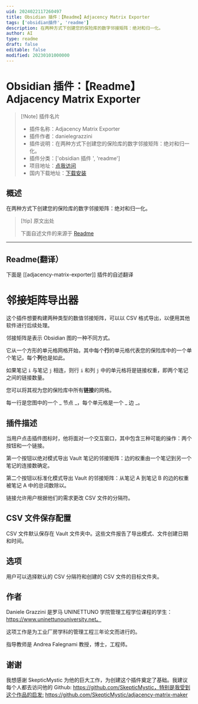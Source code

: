 ```yaml
---
uid: 2024022117260497
title: Obsidian 插件：【Readme】Adjacency Matrix Exporter
tags: ['obsidian插件', 'readme']
description: 在两种方式下创建您的保险库的数字邻接矩阵：绝对和归一化。
author: AI
type: readme
draft: false
editable: false
modified: 20230101000000
---
```


# Obsidian 插件：【Readme】Adjacency Matrix Exporter

> [!Note] 插件名片
> - 插件名称：Adjacency Matrix Exporter
> - 插件作者：danielegrazzini
> - 插件说明：在两种方式下创建您的保险库的数字邻接矩阵：绝对和归一化。
> - 插件分类：['obsidian 插件 ', 'readme']
> - 项目地址：[点我访问](https://github.com/danielegrazzini/adjacency-matrix-exporter)
> - 国内下载地址：[下载安装](https://pkmer.cn/products/plugin/pluginMarket/?adjacency-matrix-exporter)

## 概述

在两种方式下创建您的保险库的数字邻接矩阵：绝对和归一化。

> [!tip] 原文出处
>
>下面自述文件的来源于 [Readme](https://ghproxy.net/https://raw.githubusercontent.com/danielegrazzini/adjacency-matrix-exporter/main/README.md)
>

---

## Readme(翻译）

下面是 [[adjacency-matrix-exporter]] 插件的自述翻译

# 邻接矩阵导出器

这个插件想要构建两种类型的数值邻接矩阵，可以以 CSV 格式导出，以便用其他软件进行后续处理。

邻接矩阵是表示 Obsidian 图的一种不同方式。

它从一个方形的单元格网格开始，其中每个**行**的单元格代表您的保险库中的一个单个笔记，每个**列**也是如此。

如果笔记 `i` 与笔记 `j` 相连，则行 `i` 和列 `j` 中的单元格将是链接权重，即两个笔记之间的链接数量。

您可以将其视为您的保险库中所有**链接**的网格。

每一行是您图中的一个 _ 节点 _，每个单元格是一个 _ 边 _。

## 插件描述

当用户点击插件图标时，他将面对一个交互窗口，其中包含三种可能的操作：两个按钮和一个链接。

第一个按钮以绝对模式导出 Vault 笔记的邻接矩阵：边的权重由一个笔记到另一个笔记的连接数确定。

第二个按钮以标准化模式导出 Vault 的邻接矩阵：从笔记 A 到笔记 B 的边的权重被笔记 A 中的总词数除以。

链接允许用户根据他们的需求更改 CSV 文件的分隔符。

## CSV 文件保存配置

CSV 文件默认保存在 Vault 文件夹中。这些文件报告了导出模式、文件创建日期和时间。

## 选项

用户可以选择默认的 CSV 分隔符和创建的 CSV 文件的目标文件夹。

## 作者

Daniele Grazzini 是罗马 UNINETTUNO 学院管理工程学位课程的学生：<https://www.uninettunouniversity.net。>

这项工作是为工业厂房学科的管理工程三年论文而进行的。

指导教师是 Andrea Falegnami 教授，博士，工程师。

## 谢谢

我想感谢 SkepticMystic 为他的巨大工作，为创建这个插件奠定了基础。我建议每个人都去访问他的 Github: <https://github.com/SkepticMystic，特别是我受到这个作品的启发:> <https://github.com/SkepticMystic/adjacency-matrix-maker>
